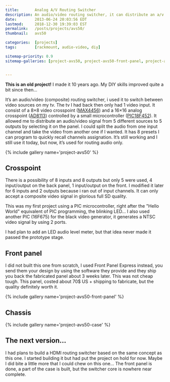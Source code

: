 ```yaml
---
title:       Analog A/V Routing Switcher
description: An audio/video routing switcher, it can distribute an a/v (composite) signal from any of the 5 inputs to any of the 5 outputs.
date:        2013-06-24 20:03:56 EDT
lastmod:     2018-12-30 19:39:03 EST
permalink:   /posts/projects/avs50/
thumbnail:   avs50

categories:  [projects]
tags:        [rackmount, audio-video, diy]

sitemap-priority: 0.9
sitemap-galleries: [project-avs50, project-avs50-front-panel, project-avs50-case]


---
```


**This is an old project!** I made it 10 years ago. My DIY skills improved quite a bit since then...

<!--thumbnail-->

It’s an audio/video (composite) routing switcher, i used it to switch between video sources on my tv. The tv I had back then only had 1 video input. It consist of a 8×8 video crosspoint ([MAX4456][datasheet-max4456]) and a 16×16 analog crosspoint ([AD8113][datasheet-ad8113]) controlled by a small microcontroller ([PIC18F452][datasheet-pic18f452]). It allowed me to distribute an audio/video signal from 5 different sources to 5 outputs by selecting it on the panel. I could split the audio from one input channel and take the video from another one if I wanted. It has 8 presets I can program to quickly recall channels assignation. It’s still working and I still use it today, but now, it’s used for routing audio only.


<!--more-->

{% include gallery name='project-avs50' %}

## Crosspoint

There is a possibility of 8 inputs and 8 outputs but only 5 were used, 4 input/output on the back panel, 1 input/output on the front. I modified it later for 6 inputs and 2 outputs because i ran out of input channels. It can only accept a composite video signal in glorious full SD quality.

This was my first project using a PIC microcontroller, right after the "Hello World" equivalent of PIC programming, the blinking LED… I also used another PIC (16F675) for the black video generator, it generates a NTSC video signal by using 2 ports.

I had plan to add an LED audio level meter, but that idea never made it passed the prototype stage.


## Front panel

I did not built this one from scratch, I used Front Panel Express instead, you send them your design by using the software they provide and they ship you back the fabricated panel about 3 weeks later. This was not cheap tough. This panel, costed about 70$ US + shipping to fabricate, but the quality definitely worth it.

{% include gallery name='project-avs50-front-panel' %}


## Chassis

{% include gallery name='project-avs50-case' %}


## The next version...

I had plans to build a HDMI routing switcher based on the same concept as this one. I started building it but had put the project on hold for now. Maybe I did bite a little more that I could chew on this one… The front panel is done, a part of the case is built, but the switcher core is nowhere near complete.



[datasheet-ad8113]: https://www.analog.com/en/switchesmultiplexers/analog-crosspoint-switches/ad8113/products/product.html
[datasheet-max4456]: https://www.maximintegrated.com/datasheet/index.mvp/id/1931
[datasheet-pic18f452]: https://www.microchip.com/wwwproducts/Devices.aspx?dDocName=en010296
